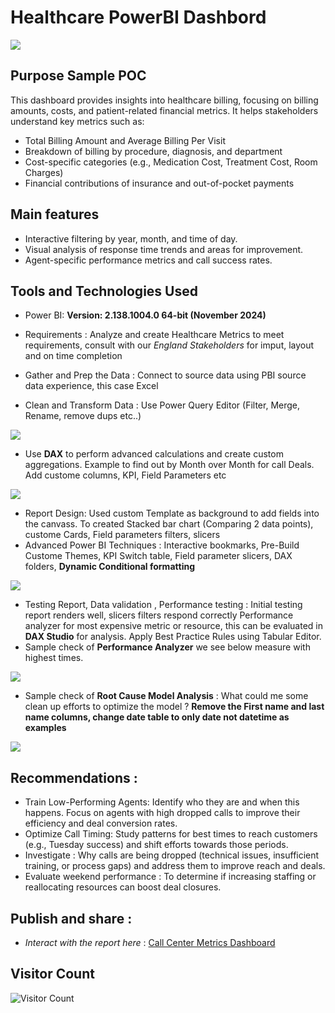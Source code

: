 # Healthcare PowerBI Dashbord

![](dashboard.png)


## **Purpose  Sample POC**

This dashboard provides insights into healthcare billing, focusing on billing amounts, costs, and patient-related financial metrics. It helps stakeholders understand key metrics such as:
- Total Billing Amount and Average Billing Per Visit
- Breakdown of billing by procedure, diagnosis, and department
- Cost-specific categories (e.g., Medication Cost, Treatment Cost, Room Charges)
- Financial contributions of insurance and out-of-pocket payments
 

## Main features
- Interactive filtering by year, month, and time of day.
- Visual analysis of response time trends and areas for improvement.
- Agent-specific performance metrics and call success rates.

## Tools and Technologies Used
- Power BI:  **Version: 2.138.1004.0 64-bit (November 2024)**

- Requirements : Analyze and create Healthcare Metrics to meet requirements, consult with our *England Stakeholders* for imput, layout and on time completion
- Gather and Prep the Data : Connect to source data using PBI source data experience, this case Excel
- Clean and Transform Data : Use Power Query Editor (Filter, Merge, Rename, remove dups etc..)
  
![](powerquery.png)

- Use **DAX** to perform advanced calculations and create custom aggregations. Example to find out by Month over Month for call Deals.
  Add custome columns, KPI, Field Parameters etc
  
![](dax.png)

- Report Design: Used custom Template as background to add fields into the canvass. To created Stacked bar chart (Comparing 2 data points), custome Cards, Field parameters
  filters, slicers
- Advanced Power BI Techniques : Interactive bookmarks, Pre-Build Custome Themes, KPI Switch table, Field parameter slicers,
  DAX folders, **Dynamic Conditional formatting** 
  
![](formating.png)

- Testing Report, Data validation , Performance testing : Initial testing report renders well, slicers filters respond correctly
  Performance analyzer for most expensive metric or resource, this can be evaluated in **DAX Studio** for analysis. Apply Best Practice Rules
  using Tabular Editor.
- Sample check of **Performance Analyzer** we see below measure with highest times. 
  
![](analyzer.png)

- Sample check of **Root Cause Model Analysis** : What could me some clean up efforts to optimize the model ?
  **Remove the First name and last name columns, change date table to
  only date not datetime as examples**
  
![](daxstudio.png)

## Recommendations :

- Train Low-Performing Agents: Identify who they are and when this happens.
  Focus on agents with high dropped calls to improve their efficiency and deal conversion rates.
- Optimize Call Timing: Study patterns for best times to reach customers (e.g., Tuesday success) and shift efforts towards those periods.
- Investigate : Why calls are being dropped (technical issues, insufficient training, or process gaps) and address them to improve reach and deals.
- Evaluate weekend performance : To determine if increasing staffing or reallocating resources can boost deal closures.

## Publish and share :

- *Interact with the report here* :
  [Call Center Metrics Dashboard](https://app.powerbi.com/reportEmbed?reportId=98b176ee-a109-4f2e-904f-f7170c3aee5b&autoAuth=true&ctid=78d1fb89-a6cc-4862-a67c-a7287504e26f)
  


## Visitor Count
![Visitor Count](https://hits.seeyoufarm.com/api/count/incr/badge.svg?url=https://github.com/YourUsername/YourRepoName&count_bg=%2379C83D&title_bg=%23555555&icon=&icon_color=%23E7E7E7&title=Visitors&edge_flat=false)



